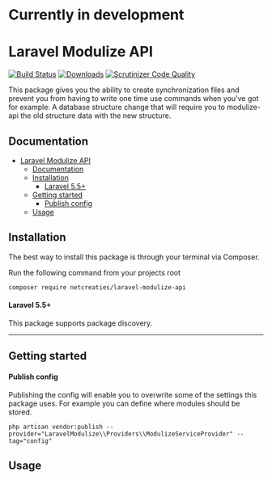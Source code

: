 # Currently in development

# Laravel Modulize API
[![Build Status](https://travis-ci.com/RFreij/laravel-modulize-api.svg?branch=master)](https://travis-ci.com/RFreij/laravel-modulize-api)
[![Downloads](https://img.shields.io/packagist/dt/netcreaties/laravel-modulize-api.svg
)](https://packagist.org/packages/netcreaties/laravel-modulize-api)
[![Scrutinizer Code Quality](https://scrutinizer-ci.com/g/RFreij/laravel-modulize-api/badges/quality-score.png?b=master)](https://scrutinizer-ci.com/g/RFreij/laravel-modulize-api/?branch=master)

This package gives you the ability to create synchronization files and prevent you from having to write one time use commands when you've got for example: A database structure change that will require you to modulize-api the old structure data with the new structure.

## Documentation
- [Laravel Modulize API](#laravel-modulize-api)
  - [Documentation](#documentation)
  - [Installation](#installation)
      - [Laravel 5.5+](#laravel-55)
  - [Getting started](#getting-started)
      - [Publish config](#publish-config)
  - [Usage](#usage)

<a name="installation"></a>
## Installation

The best way to install this package is through your terminal via Composer.

Run the following command from your projects root
```shell
composer require netcreaties/laravel-modulize-api
```

#### Laravel 5.5+
This package supports package discovery.

---

<a name="getting-started"></a>
## Getting started

#### Publish config
Publishing the config will enable you to overwrite some of the settings this package uses. For example you can define where modules should be stored.
```shell
php artisan vendor:publish --provider="LaravelModulize\\Providers\\ModulizeServiceProvider" --tag="config"
```

<a name="usage"></a>
## Usage

